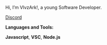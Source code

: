 Hi, I’m VlvzArk!, a young Software Developer.

[Discord](https://discord.com/users/830465510373982239) 


**Languages and Tools:**

**Javascript**, **VSC**, **Node.js**
<!---
VlvzArk/VlvzArk is a ✨ special ✨ repository because its `README.md` (this file) appears on your GitHub profile.
You can click the Preview link to take a look at your changes.
--->
